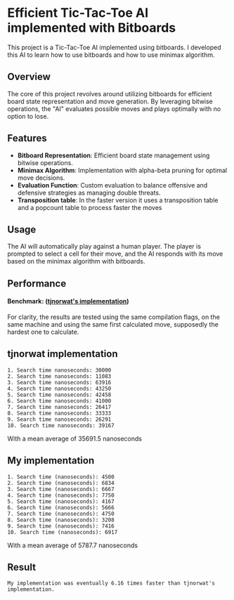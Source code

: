 # Efficient Tic-Tac-Toe AI implemented with Bitboards

This project is a Tic-Tac-Toe AI implemented using bitboards. I developed this AI to learn how to use bitboards and how to use minimax algorithm.

## Overview

The core of this project revolves around utilizing bitboards for efficient board state representation and move generation. By leveraging bitwise operations, the "AI" evaluates possible moves and plays optimally with no option to lose.

## Features

- **Bitboard Representation**: Efficient board state management using bitwise operations.
- **Minimax Algorithm**: Implementation with alpha-beta pruning for optimal move decisions.
- **Evaluation Function**: Custom evaluation to balance offensive and defensive strategies as managing double threats.
- **Transposition table**: In the faster version it uses a transposition table and a popcount table to process faster the moves

## Usage

The AI will automatically play against a human player. The player is prompted to select a cell for their move, and the AI responds with its move based on the minimax algorithm with bitboards.

## Performance

#### Benchmark: ([tjnorwat's implementation](https://github.com/tjnorwat/tic-tac-toe-ai-bitboard)) 

  For clarity, the results are tested using the same compilation flags, on the same machine and using the same first calculated move, supposedly the hardest one to calculate.

## tjnorwat implementation 
    1. Search time nanoseconds: 30000
    2. Search time nanoseconds: 11083
    3. Search time nanoseconds: 63916
    4. Search time nanoseconds: 43250
    5. Search time nanoseconds: 42458
    6. Search time nanoseconds: 41000
    7. Search time nanoseconds: 26417
    8. Search time nanoseconds: 33333
    9. Search time nanoseconds: 26291
    10. Search time nanoseconds: 39167
With a mean average of 35691.5 nanoseconds

## My implementation
    1. Search time (nanoseconds): 4500
    2. Search time (nanoseconds): 6834
    3. Search time (nanoseconds): 6667
    4. Search time (nanoseconds): 7750
    5. Search time (nanoseconds): 4167
    6. Search time (nanoseconds): 5666
    7. Search time (nanoseconds): 4750
    8. Search time (nanoseconds): 3208
    9. Search time (nanoseconds): 7416
    10. Search time (nanoseconds): 6917
With a mean average of 5787.7 nanoseconds

## Result 
    My implementation was eventually 6.16 times faster than tjnorwat's implementation.

